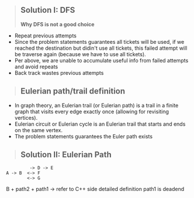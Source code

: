 > ## Solution I: DFS
>
> **Why DFS is not a good choice**

- Repeat previous attempts
- Since the problem statements guarantees all tickets will be used, if we reached the destination but didin't use all tickets, this failed attempt will be traverse again (because we have to use all tickets).
- Per above, we are unable to accumulate useful info from failed attempts and avoid repeats
- Back track wastes previous attempts

> ## Eulerian path/trail definition

- In graph theory, an Eulerian trail (or Eulerian path) is a trail in a finite graph that visits every edge exactly once (allowing for revisiting vertices).
- Eulerian circuit or Eulerian cycle is an Eulerian trail that starts and ends on the same vertex.
- The problem statements guarantees the Euler path exists

> ## Solution II: Eulerian Path

```
         -> D -> E
A -> B  <-> F
        <-> G
```

B + path2 + path1
-> refer to C++ side detailed definition
path1 is deadend
